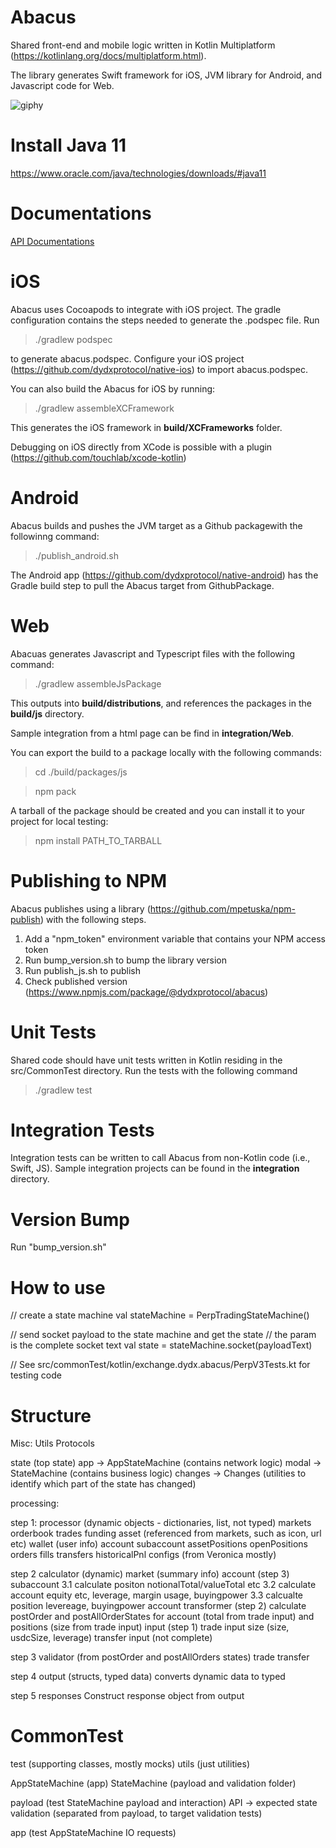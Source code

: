 # Abacus

Shared front-end and mobile logic written in Kotlin Multiplatform (https://kotlinlang.org/docs/multiplatform.html).

The library generates Swift framework for iOS, JVM library for Android, and Javascript code for Web.

![giphy](https://user-images.githubusercontent.com/102453770/175617972-a2a727fc-b154-4770-9b39-c6372d7777ce.gif)

# Install Java 11 #

https://www.oracle.com/java/technologies/downloads/#java11

# Documentations

[API Documentations](docs/Abacus.md)

# iOS #

Abacus uses Cocoapods to integrate with iOS project.  The gradle configuration contains the steps needed to generate the .podspec file.  Run 

> ./gradlew podspec

to generate abacus.podspec.  Configure your iOS project (https://github.com/dydxprotocol/native-ios) to import abacus.podspec.

You can also build the Abacus for iOS by running:

> ./gradlew assembleXCFramework

This generates the iOS framework in **build/XCFrameworks** folder.

Debugging on iOS directly from XCode is possible with a plugin (https://github.com/touchlab/xcode-kotlin)  

# Android #

Abacus builds and pushes the JVM target as a Github packagewith the followinng command:

> ./publish_android.sh

The Android app (https://github.com/dydxprotocol/native-android) has the Gradle build step to pull the Abacus target from GithubPackage.

# Web #

Abacuas generates Javascript and Typescript files with the following command:

> ./gradlew assembleJsPackage

This outputs into **build/distributions**, and references the packages in the **build/js** directory.

Sample integration from a html page can be find in **integration/Web**.

You can export the build to a package locally with the following commands:

> cd ./build/packages/js

> npm pack

A tarball of the package should be created and you can install it to your project for local testing:

> npm install PATH_TO_TARBALL

# Publishing to NPM #

Abacus publishes using a library (https://github.com/mpetuska/npm-publish) with the following steps.
1. Add a "npm_token" environment variable that contains your NPM access token
2. Run bump_version.sh to bump the library version
3. Run publish_js.sh to publish
4. Check published version (https://www.npmjs.com/package/@dydxprotocol/abacus)

# Unit Tests #

Shared code should have unit tests written in Kotlin residing in the src/CommonTest directory.  Run the tests with the following command

> ./gradlew test

# Integration Tests #

Integration tests can be written to call Abacus from non-Kotlin code (i.e., Swift, JS).  Sample integration projects can be found in the **integration** directory.

# Version Bump #

Run "bump_version.sh"

# How to use #

// create a state machine
val stateMachine = PerpTradingStateMachine()

// send socket payload to the state machine and get the state
// the param is the complete socket text
val state = stateMachine.socket(payloadText)


// See src/commonTest/kotlin/exchange.dydx.abacus/PerpV3Tests.kt for testing code

# Structure

Misc:
   Utils
   Protocols

state (top state)
   app -> AppStateMachine (contains network logic)
   modal -> StateMachine (contains business logic)
   changes -> Changes (utilities to identify which part of the state has changed)

processing:


step 1: processor (dynamic objects - dictionaries, list, not typed)
   markets
      orderbook
      trades
      funding
   asset (referenced from markets, such as icon, url etc)
   wallet (user info)
      account
         subaccount
            assetPositions
            openPositions
            orders
            fills
            transfers
            historicalPnl
   configs (from Veronica mostly)

step 2 calculator (dynamic)
   market (summary info)
   account (step 3)
      subaccount
         3.1 calculate positon notionalTotal/valueTotal etc
         3.2 calculate account equity etc, leverage, margin usage, buyingpower
         3.3 calcualte position levereage, buyingpower
   account transformer (step 2)
      calculate postOrder and postAllOrderStates for account (total from trade input)
      and positions (size from trade input)
   input (step 1)
      trade input
         size (size, usdcSize, leverage)
      transfer input (not complete)

step 3 validator (from postOrder and postAllOrders states)
   trade
   transfer

step 4 output (structs, typed data)
   converts dynamic data to typed

step 5 responses
   Construct response object from output
   

# CommonTest

test (supporting classes, mostly mocks)
utils (just utilities)

AppStateMachine (app)
   StateMachine (payload and validation folder)

payload (test StateMachine payload and interaction)
   API -> expected state
validation (separated from payload, to target validation tests)
      
app (test AppStateMachine IO requests)
